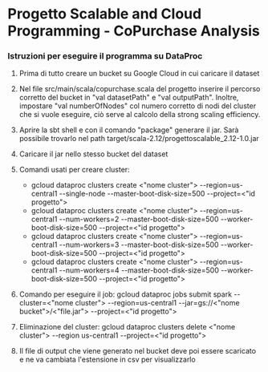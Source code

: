# Progetto Scalable and Cloud Programming - CoPurchase Analysis
### Istruzioni per eseguire il programma su DataProc

1. Prima di tutto creare un bucket su Google Cloud in cui caricare il dataset

2. Nel file src/main/scala/copurchase.scala del progetto inserire il percorso corretto del bucket in "val datasetPath" e "val outputPath". Inoltre, impostare "val numberOfNodes" col numero corretto di nodi del cluster che si vuole eseguire, ciò serve al calcolo della strong scaling efficiency.

3. Aprire la sbt shell e con il comando "package" generare il jar. Sarà possibile trovarlo nel path target/scala-2.12/progettoscalable_2.12-1.0.jar

4. Caricare il jar nello stesso bucket del dataset

5. Comandi usati per creare cluster:
   - gcloud dataproc clusters create <"nome cluster"> --region=us-central1 --single-node --master-boot-disk-size=500 --project=<"id progetto">
   - gcloud dataproc clusters create <"nome cluster"> --region=us-central1 --num-workers=2 --master-boot-disk-size=500 --worker-boot-disk-size=500 --project=<"id progetto">
   - gcloud dataproc clusters create <"nome cluster"> --region=us-central1 --num-workers=3 --master-boot-disk-size=500 --worker-boot-disk-size=500 --project=<"id progetto">
   - gcloud dataproc clusters create <"nome cluster"> --region=us-central1 --num-workers=4 --master-boot-disk-size=500 --worker-boot-disk-size=500 --project=<"id progetto">

6. Comando per eseguire il job: gcloud dataproc jobs submit spark --cluster=<"nome cluster"> --region=us-central1 --jar=gs://<"nome bucket">/<"file.jar"> --project=<"id progetto">

7. Eliminazione del cluster: gcloud dataproc clusters delete <"nome cluster"> --region us-central1 --project=<"id progetto">

8. Il file di output che viene generato nel bucket deve poi essere scaricato e ne va cambiata l'estensione in csv per visualizzarlo
